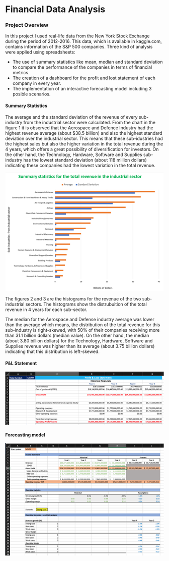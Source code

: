 # Financial Data Analysis

### **Project Overview**
In this project I used real-life data from the New York Stock Exchange during the period of 2012-2016. This data, which is available in kaggle.com, contains information of the S&P 500 companies. Three kind of analysis were applied using spreadsheets: 
- The use of summary statistics like mean, median and standard deviation to compare the performance of the companies in terms of financial metrics.
- The creation of a dashboard for the profit and lost statement of each company in every year. 
- The implementation of an interactive forecasting model including 3 posible scenarios. 

#### **Summary Statistics**

The average and the standard deviation of the revenue of every sub-industry from the industrial sector were calculated. From the chart in the figure 1 it is observed that the Aerospace and Defence Industry had the highest revenue average (about $38.5 billion) and also the highest standard deviation over the industrial sector. This means that these sub-idustries had the highest sales but also the higher variation in the total revenue during the 4 years, which offers a great possibility of diversification for investors. 
On the other hand, the Technology, Hardware, Software and Supplies sub-industry has the lowest standard deviation (about 118 million dollars) indicating these companies had the lowest variation in the total revenue.

<img src="https://github.com/jorgeUnas/Financial_Analysis/blob/main/Summary_Statistics.png" alt="Summary Statistics"> 

The figures 2 and 3 are the histograms for the revenue of the two sub-industrial sectors. The histograms show the distrubuition of the total revenue in 4 years for each sub-sector.

The median for the Aerospace and Defense industry average was lower than the average which means, the distribution of the total revenue for this sub-industry is right-skewed, with 50% of their companies receiving more than 31.1 billion dollars (median value). On the other hand, the median (about 3.80 billion dollars) for the Technology, Hardware, Software and Supplies revenue was higher than its average (about 3.75 billion dollars) indicating that this distribution is left-skewed.

#### **P&L Statement**

<img src="https://github.com/jorgeUnas/Financial_Analysis/blob/main/P%26L_Statement_MMM.png" alt="P&L Statement"> 

#### **Forecasting model**

<img src="https://github.com/jorgeUnas/Financial_Analysis/blob/main/Forecasting_Model_MMM.png" alt="Forecasting model"> 
